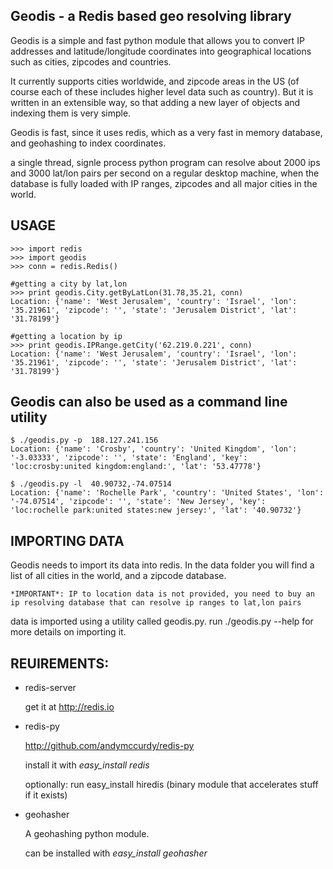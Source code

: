 Geodis - a Redis based geo resolving library
------------------------------------------------------------------------

Geodis is a simple and fast python module that allows you to convert IP addresses and latitude/longitude
coordinates into geographical locations such as cities, zipcodes and countries.

It currently supports cities worldwide, and zipcode areas in the US (of course each of these includes higher level data such as country).
But it is written in an extensible way, so that adding a new layer of objects and indexing them is very simple.

Geodis is fast, since it uses redis, which as a very fast in memory database, and geohashing to index coordinates.

a single thread, signle process python program can resolve about 2000 ips and 3000 lat/lon pairs per second on
a regular desktop machine, when the database is fully loaded with IP ranges, zipcodes and all major cities in the world.


USAGE
------------------------
    >>> import redis
    >>> import geodis
    >>> conn = redis.Redis()

    #getting a city by lat,lon
    >>> print geodis.City.getByLatLon(31.78,35.21, conn)
    Location: {'name': 'West Jerusalem', 'country': 'Israel', 'lon': '35.21961', 'zipcode': '', 'state': 'Jerusalem District', 'lat': '31.78199'}

    #getting a location by ip
    >>> print geodis.IPRange.getCity('62.219.0.221', conn)
    Location: {'name': 'West Jerusalem', 'country': 'Israel', 'lon': '35.21961', 'zipcode': '', 'state': 'Jerusalem District', 'lat': '31.78199'}


Geodis can also be used as a command line utility
------------------------
    $ ./geodis.py -p  188.127.241.156
    Location: {'name': 'Crosby', 'country': 'United Kingdom', 'lon': '-3.03333', 'zipcode': '', 'state': 'England', 'key': 'loc:crosby:united kingdom:england:', 'lat': '53.47778'}

    $ ./geodis.py -l  40.90732,-74.07514
    Location: {'name': 'Rochelle Park', 'country': 'United States', 'lon': '-74.07514', 'zipcode': '', 'state': 'New Jersey', 'key': 'loc:rochelle park:united states:new jersey:', 'lat': '40.90732'}

IMPORTING DATA
------------------------
Geodis needs to import its data into redis.
In the data folder you will find a list of all cities in the world, and a zipcode database.

    *IMPORTANT*: IP to location data is not provided, you need to buy an ip resolving database that can resolve ip ranges to lat,lon pairs

data is imported using a utility called geodis.py. run ./geodis.py --help for more details on importing it.


REUIREMENTS:
------------------------

* redis-server

    get it at http://redis.io


* redis-py

    http://github.com/andymccurdy/redis-py

    install it with *easy_install redis*

    optionally: run easy_install hiredis (binary module that accelerates stuff if it exists)

* geohasher

    A geohashing python module.

    can be installed with *easy_install geohasher*
